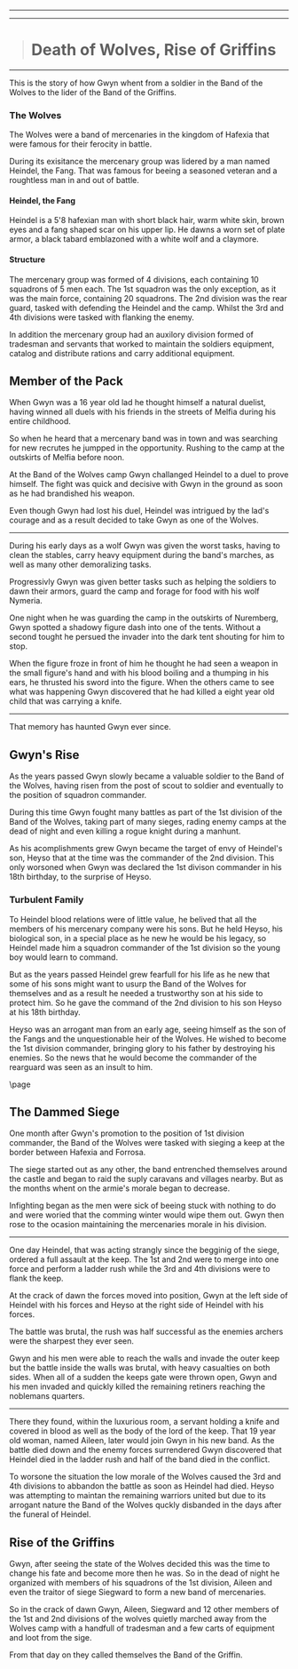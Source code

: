___
___
> # Death of Wolves, Rise of Griffins
___
This is the story of how Gwyn whent from a soldier in the Band of the Wolves to the lider of the Band of the Griffins.

### The Wolves
The Wolves were a band of mercenaries in the kingdom of Hafexia that were famous for their ferocity in battle.

During its exisitance the mercenary group was lidered by a man named Heindel, the Fang. That was famous for beeing a seasoned veteran and a roughtless man in and out of battle.

#### Heindel, the Fang
Heindel is a 5'8 hafexian man with short black hair, warm white skin, brown eyes and a fang shaped scar on his upper lip. He dawns a worn set of plate armor, a black tabard emblazoned with a white wolf and a claymore.

#### Structure
The mercenary group was formed of 4 divisions, each containing 10 squadrons of 5 men each. The 1st squadron was the only exception, as it was the main force, containing 20 squadrons. The 2nd division was the rear guard, tasked with defending the Heindel and the camp. Whilst the 3rd and 4th divisions were tasked with flanking the enemy.

In addition the mercenary group had an auxilory division formed of tradesman and servants that worked to maintain the soldiers equipment, catalog and distribute rations and carry additional equipment.


## Member of the Pack
When Gwyn was a 16 year old lad he thought himself a natural duelist, having winned all duels with his friends in the streets of Melfia during his entire childhood.

So when he heard that a mercenary band was in town and was searching for new recrutes he jumpped in the opportunity. Rushing to the camp at the outskirts of Melfia before noon.

At the Band of the Wolves camp Gwyn challanged Heindel to a duel to prove himself. The fight was quick and decisive with Gwyn in the ground as soon as he had brandished his weapon.

Even though Gwyn had lost his duel, Heindel was intrigued by the lad's courage and as a result decided to take Gwyn as one of the Wolves.

___
During his early days as a wolf Gwyn was given the worst tasks, having to clean the stables, carry heavy equipment during the band's marches, as well as many other demoralizing tasks.

Progressivly Gwyn was given better tasks such as helping the soldiers to dawn their armors, guard the camp and forage for food with his wolf Nymeria.

One night when he was guarding the camp in the outskirts of Nuremberg, Gwyn spotted a shadowy figure dash into one of the tents. Without a second tought he persued the invader into the dark tent shouting for him to stop.

When the figure froze in front of him he thought he had seen a weapon in the small figure's hand and with his blood boiling and a thumping in his ears, he thrusted his sword into the figure. When the others came to see what was happening Gwyn discovered that he had killed a eight year old child that was carrying a knife.
___
That memory has haunted Gwyn ever since.


## Gwyn's Rise
As the years passed Gwyn slowly became a valuable soldier to the Band of the Wolves, having risen from the post of scout to soldier and eventually to the position of squadron commander.

During this time Gwyn fought many battles as part of the 1st division of the Band of the Wolves, taking part of many sieges, rading enemy camps at the dead of night and even killing a rogue knight during a manhunt.

As his acomplishments grew Gwyn became the target of envy of Heindel's son, Heyso that at the time was the commander of the 2nd division. This only worsoned when Gwyn was declared the 1st divison commander in his 18th birthday, to the surprise of Heyso.

### Turbulent Family
To Heindel blood relations were of little value, he belived that all the members of his mercenary company were his sons. But he held Heyso, his biological son, in a special place as he new he would be his legacy, so Heindel made him a squadron commander of the 1st division so the young boy would learn to command.

But as the years passed Heindel grew fearfull for his life as he new that some of his sons might want to usurp the Band of the Wolves for themselves and as a result he needed a trustworthy son at his side to protect him. So he gave the command of the 2nd division to his son Heyso at his 18th birthday.

Heyso was an arrogant man from an early age, seeing himself as the son of the Fangs and the unquestionable heir of the Wolves. He wished to become the 1st division commander, bringing glory to his father by destroying his enemies. So the news that he would become the commander of the rearguard was seen as an insult to him.   

\page

## The Dammed Siege
One month after Gwyn's promotion to the position of 1st division commander, the Band of the Wolves were tasked with sieging a keep at the border between Hafexia and Forrosa.

The siege started out as any other, the band entrenched themselves around the castle and began to raid the suply caravans and villages nearby. But as the months whent on the armie's morale began to decrease.

Infighting began as the men were sick of beeing stuck with nothing to do and were woried that the comming winter would wipe them out. Gwyn then rose to the ocasion maintaining the mercenaries morale in his division.

___
One day Heindel, that was acting strangly since the begginig of the siege, ordered a full assault at the keep. The 1st and 2nd were to merge into one force and perform a ladder rush while the 3rd and 4th divisions were to flank the keep.

At the crack of dawn the forces moved into position, Gwyn at the left side of Heindel with his forces and Heyso at the right side of Heindel with his forces.

The battle was brutal, the rush was half successful as the enemies archers were the sharpest they ever seen.

Gwyn and his men were able to reach the walls and invade the outer keep but the battle inside the walls was brutal, with heavy casualties on both sides. When all of a sudden the keeps gate were thrown open, Gwyn and his men invaded and quickly killed the remaining retiners reaching the noblemans quarters.
___
There they found, within the luxurious room, a servant holding a knife and covered in blood as well as the body of the lord of the keep. That 19 year old woman, named Aileen, later would join Gwyn in his new band. As the battle died down and the enemy forces surrendered Gwyn discovered that Heindel died in the ladder rush and half of the band died in the conflict.

To worsone the situation the low morale of the Wolves caused the 3rd and 4th divisions to abbandon the battle as soon as Heindel had died. Heyso was attempting to maintan the remaining warriors united but due to its arrogant nature the Band of the Wolves quckly disbanded in the days after the funeral of Heindel.

## Rise of the Griffins
Gwyn, after seeing the state of the Wolves decided this was the time to change his fate and become more then he was. So in the dead of night he organized with members of his squadrons of the 1st division, Aileen and even the traitor of siege Siegward to form a new band of mercenaries.

So in the crack of dawn Gwyn, Aileen, Siegward and 12 other members of the 1st and 2nd divisions of the wolves quietly marched away from the Wolves camp with a handfull of tradesman and a few carts of equipment and loot from the sige.

From that day on they called themselves the Band of the Griffin.


